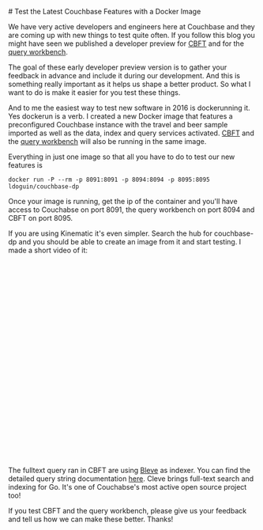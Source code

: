 
# Test the Latest Couchbase Features with a Docker Image

We have very active developers and engineers here at Couchbase and they are coming up with new things to test quite often. If you follow this blog you might have seen we published a developer preview for [CBFT](http://blog.couchbase.com/announcing-cbft-developer-preview) and for the [query workbench](http://blog.couchbase.com/2015/october/announcing-the-couchbase-query-workbench-dp1). 

The goal of these early developer preview version is to gather your feedback in advance and include it during our development. And this is something really important as it helps us shape a better product. So what I want to do is make it easier for you test these things.

And to me the easiest way to test new software in 2016 is dockerunning it. Yes dockerun is a verb. I created a new Docker image that features a preconfigured Couchbase instance with the travel and beer sample imported as well as the data, index and query services activated. [CBFT](http://labs.couchbase.com/cbft/) and the [query workbench](http://developer.couchbase.com/documentation/server/4.1/developer-guide/query-workbench-intro.html) will also be running in the same image.

Everything in just one image so that all you have to do to test our new features is 

    docker run -P --rm -p 8091:8091 -p 8094:8094 -p 8095:8095 ldoguin/couchbase-dp

Once your image is running, get the ip of the container and you'll have access to Couchabse on port 8091, the query workbench on port 8094 and CBFT on port 8095.

If you are using Kinematic it's even simpler. Search the hub for couchbase-dp and you should be able to create an image from it and start testing. I made a short video of it:

<script charset="ISO-8859-1" src="//fast.wistia.com/assets/external/E-v1.js" async></script><div class="wistia_embed wistia_async_7x81xej4kv" style="height:400px;width:640px">&nbsp;</div>

The fulltext query ran in CBFT are using [Bleve](http://www.blevesearch.com/) as indexer. You can find the detailed query string documentation [here](http://www.blevesearch.com/docs/Query-String-Query/). Cleve brings full-text search and indexing for Go. It's one of Couchabse's most active open source project too!

If you test CBFT and the query workbench, please give us your feedback and tell us how we can make these better. Thanks!